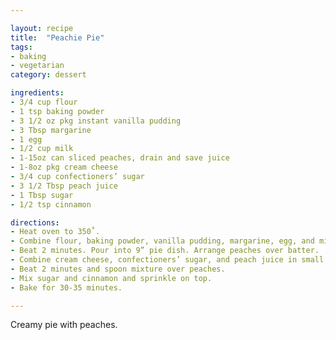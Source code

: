 ```yaml
---

layout: recipe
title:  "Peachie Pie"
tags: 
- baking
- vegetarian
category: dessert

ingredients:
- 3/4 cup flour
- 1 tsp baking powder
- 3 1/2 oz pkg instant vanilla pudding
- 3 Tbsp margarine
- 1 egg
- 1/2 cup milk
- 1-15oz can sliced peaches, drain and save juice
- 1-8oz pkg cream cheese
- 3/4 cup confectioners’ sugar
- 3 1/2 Tbsp peach juice
- 1 Tbsp sugar
- 1/2 tsp cinnamon

directions:
- Heat oven to 350˚. 
- Combine flour, baking powder, vanilla pudding, margarine, egg, and milk in large mixing bowl. 
- Beat 2 minutes. Pour into 9” pie dish. Arrange peaches over batter. 
- Combine cream cheese, confectioners’ sugar, and peach juice in small bowl. 
- Beat 2 minutes and spoon mixture over peaches. 
- Mix sugar and cinnamon and sprinkle on top. 
- Bake for 30-35 minutes. 

---
```


Creamy pie with peaches.